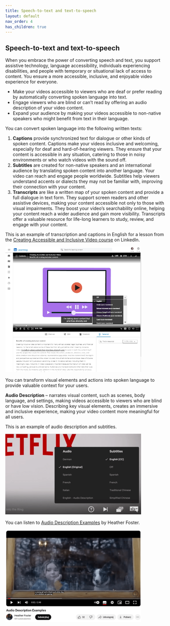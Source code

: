 ```yaml
---
title: Speech-to-text and text-to-speech 
layout: default 
nav_order: 4
has_children: true
---
```


## Speech-to-text and text-to-speech

When you embrace the power of converting speech and text, you support assistive technology, language accessibility, individuals experiencing disabilities, and people with temporary or situational lack of access to content. You ensure a more accessible, inclusive, and enjoyable video experience for everyone.

- Make your videos accessible to viewers who are deaf or prefer reading by automatically converting spoken language into text.
- Engage viewers who are blind or can’t read by offering an audio description of your video content.
- Expand your audience by making your videos accessible to non-native speakers who might benefit from text in their language.

You can convert spoken language into the following written texts:

1. **Captions** provide synchronized text for dialogue or other kinds of spoken content. Captions make your videos inclusive and welcoming, especially for deaf and hard-of-hearing viewers. They ensure that your content is accessible in any situation, catering to those in noisy environments or who watch videos with the sound off.
2. **Subtitles** are created for non-native speakers and an international audience by translating spoken content into another language. Your video can reach and engage people worldwide. Subtitles help viewers understand accents or dialects they may not be familiar with, improving their connection with your content.
3. **Transcripts** are like a written map of your spoken content and provide a full dialogue in text form. They support screen readers and other assistive devices, making your content accessible not only to those with visual impairments. They boost your video’s searchability online, helping your content reach a wider audience and gain more visibility. Transcripts offer a valuable resource for life-long learners to study, review, and engage with your content.

This is an example of transcription and captions in English for a lesson from the <a href="https://www.linkedin.com/learning/creating-accessible-and-inclusive-video" target="_blank">Creating Accessible and Inclusive Video course</a> on LinkedIn.

<img src="../Images/Video_lesson_with_transcription_captions_subtitles.png" alt="There are a huge computer screen in the center and a small box with a sentence in English below. Underneath there is a white box with a long text in English. On the right, there is a bigger box of languages where English is selected. " width="85%">


You can transform visual elements and actions into spoken language to provide valuable context for your users.

**Audio Description** – narrates visual content, such as scenes, body language, and settings, making videos accessible to viewers who are blind or have low vision. Describing key visual elements, creates an immersive and inclusive experience, making your video content more meaningful for all users.

This is an example of audio description and subtitles.

<img src="../Images/Netflix_audio_and_subtitles_settings.png" alt="A black box contains names of different languages. These are Netflix settings for audio and subtitles. The box contains English selected as original audio, available audio description in English, and synchronized text in English." width="85%">


You can listen to [Audio Description Examples](https://www.youtube.com/watch?v=Z7jaVpy-1N0) by Heather Foster.

<img src="../Images/Video_with_examples_of_audio_description.png" alt="A small girl and a dog are looking outside the window during the day" width="85%">

